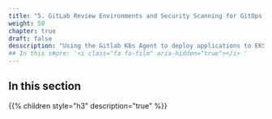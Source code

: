```yaml
---
title: "5. GitLab Review Environments and Security Scanning for GitOps (optional)"
weight: 50
chapter: true
draft: false
desscription: "Using the Gitlab K8s Agent to deploy applications to EKS clusters through a Pull Agent"
## In this s#pre: '<i class="fa fa-film" aria-hidden="true"></i> '
---
```


## In this section
{{% children style="h3" description="true" %}}

